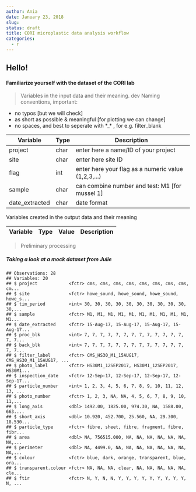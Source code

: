 ```yaml
---
author: Ania
date: January 23, 2018
slug: 
status: draft
title: CORI microplastic data analysis workflow
categories:
  - r
---
```

Hello!
------

#### Familiarize yourself with the dataset of the CORI lab

> Variables in the input data and their meaning.
> dev Naming conventions, important:

-   no typos \[but we will check\]
-   as short as possible & meaningful \[for plotting we can change\]
-   no spaces, and best to seperate with \*\_\* , for e.g. filter\_blank

| Variable        | Type | Description                                         |
|-----------------|------|-----------------------------------------------------|
| project         | char | enter here a name/ID of your project                |
| site            | char | enter here site ID                                  |
| flag            | int  | enter here your flag as a numeric value (1,2,3,...) |
| sample          | char | can combine number and test: M1 \[for mussel 1\]    |
| date\_extracted | char | date format                                         |

Variables created in the output data and their meaning

| Variable | Type | Value | Description |
|----------|------|-------|-------------|

> Preliminary processing

##### Taking a look at a mock dataset from Julie

    ## Observations: 28
    ## Variables: 20
    ## $ project            <fctr> cms, cms, cms, cms, cms, cms, cms, cms, cm...
    ## $ site               <fctr> howe_sound, howe_sound, howe_sound, howe_s...
    ## $ tim_period         <int> 30, 30, 30, 30, 30, 30, 30, 30, 30, 30, 30,...
    ## $ sample             <fctr> M1, M1, M1, M1, M1, M1, M1, M1, M1, M1, M1...
    ## $ date_extracted     <fctr> 15-Aug-17, 15-Aug-17, 15-Aug-17, 15-Aug-17...
    ## $ proc_blk           <int> 7, 7, 7, 7, 7, 7, 7, 7, 7, 7, 7, 7, 7, 7, 7...
    ## $ back_blk           <int> 7, 7, 7, 7, 7, 7, 7, 7, 7, 7, 7, 7, 7, 7, 7...
    ## $ filter_label       <fctr> CMS_HS30_M1_15AUG17, CMS_HS30_M1_15AUG17, ...
    ## $ photo_label        <fctr> HS30M1_12SEP2017, HS30M1_12SEP2017, HS30M1...
    ## $ inspection_date    <fctr> 12-Sep-17, 12-Sep-17, 12-Sep-17, 12-Sep-17...
    ## $ particle_number    <int> 1, 2, 3, 4, 5, 6, 7, 8, 9, 10, 11, 12, 13, ...
    ## $ photo_number       <fctr> 1, 2, 3, NA, NA, 4, 5, 6, 7, 8, 9, 10, 11,...
    ## $ long_axis          <dbl> 1492.00, 1825.00, 974.30, NA, 1588.00, 663....
    ## $ short_axis         <dbl> 10.920, 452.700, 25.560, NA, 29.300, 18.530...
    ## $ particle_type      <fctr> fibre, sheet, fibre, fragment, fibre, fibr...
    ## $ area               <dbl> NA, 756515.000, NA, NA, NA, NA, NA, NA, NA,...
    ## $ perimeter          <dbl> NA, 4499.0, NA, NA, NA, NA, NA, NA, NA, NA,...
    ## $ colour             <fctr> blue, dark, orange, transparent, blue, ora...
    ## $ transparent.colour <fctr> NA, NA, NA, clear, NA, NA, NA, NA, NA, cle...
    ## $ ftir               <fctr> N, Y, N, N, Y, Y, Y, Y, Y, Y, Y, Y, Y, N, ...
